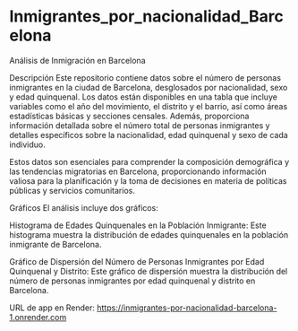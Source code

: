 # Inmigrantes_por_nacionalidad_Barcelona

Análisis de Inmigración en Barcelona

Descripción
Este repositorio contiene datos sobre el número de personas inmigrantes en la ciudad de Barcelona, desglosados por nacionalidad, sexo y edad quinquenal. Los datos están disponibles en una tabla que incluye variables como el año del movimiento, el distrito y el barrio, así como áreas estadísticas básicas y secciones censales. Además, proporciona información detallada sobre el número total de personas inmigrantes y detalles específicos sobre la nacionalidad, edad quinquenal y sexo de cada individuo.

Estos datos son esenciales para comprender la composición demográfica y las tendencias migratorias en Barcelona, proporcionando información valiosa para la planificación y la toma de decisiones en materia de políticas públicas y servicios comunitarios.

Gráficos
El análisis incluye dos gráficos:

Histograma de Edades Quinquenales en la Población Inmigrante: Este histograma muestra la distribución de edades quinquenales en la población inmigrante de Barcelona.

Gráfico de Dispersión del Número de Personas Inmigrantes por Edad Quinquenal y Distrito: Este gráfico de dispersión muestra la distribución del número de personas inmigrantes por edad quinquenal y distrito en Barcelona.


URL de app en Render: https://inmigrantes-por-nacionalidad-barcelona-1.onrender.com